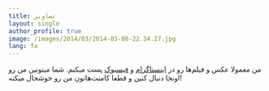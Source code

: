 ```yaml
---
title: تصاویر
layout: single
author_profile: true
image: /images/2014/03/2014-03-08-22.34.27.jpg
lang: fa
---
```

من معمولا عکس و فیلم‌ها رو در [اینستاگرام](http://instagram.com/omidfarhang) و [فیسبوک](https://www.facebook.com/omidfarhang) پست میکنم. شما میتونین من رو اونجا دنبال کنین و قطعا کامنت‌هاتون من رو خوشحال میکنه!
